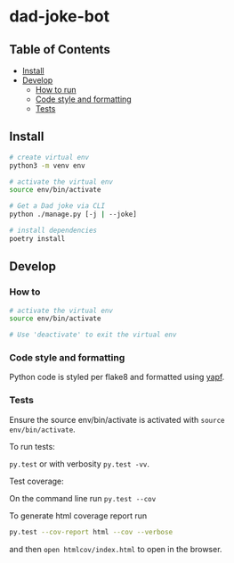 # dad-joke-bot

## Table of Contents

- [Install](#install)
- [Develop](#develop)
  - [How to run](#how-to-run)
  - [Code style and formatting](#code-style-and-formatting)
  - [Tests](#tests)

## Install

```bash
# create virtual env
python3 -m venv env

# activate the virtual env
source env/bin/activate

# Get a Dad joke via CLI
python ./manage.py [-j | --joke]

# install dependencies
poetry install
```

## Develop

### How to

```bash
# activate the virtual env
source env/bin/activate

# Use 'deactivate' to exit the virtual env
```

### Code style and formatting

Python code is styled per flake8 and formatted using [yapf](https://github.com/google/yapf).

### Tests

Ensure the source env/bin/activate is activated with `source env/bin/activate`.

To run tests:

`py.test` or with verbosity `py.test -vv`.

Test coverage:

On the command line run `py.test --cov`

To generate html coverage report run

```bash
py.test --cov-report html --cov --verbose
```

and then `open htmlcov/index.html` to open in the browser.
